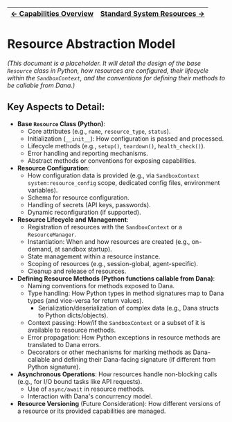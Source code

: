 | [← Capabilities Overview](./capabilities_overview.md) | [Standard System Resources →](./system_resources.md) |
|---|---|

# Resource Abstraction Model

*(This document is a placeholder. It will detail the design of the base `Resource` class in Python, how resources are configured, their lifecycle within the `SandboxContext`, and the conventions for defining their methods to be callable from Dana.)*

## Key Aspects to Detail:

*   **Base `Resource` Class (Python)**:
    *   Core attributes (e.g., `name`, `resource_type`, `status`).
    *   Initialization (`__init__`): How configuration is passed and processed.
    *   Lifecycle methods (e.g., `setup()`, `teardown()`, `health_check()`).
    *   Error handling and reporting mechanisms.
    *   Abstract methods or conventions for exposing capabilities.
*   **Resource Configuration**:
    *   How configuration data is provided (e.g., via `SandboxContext` `system:resource_config` scope, dedicated config files, environment variables).
    *   Schema for resource configuration.
    *   Handling of secrets (API keys, passwords).
    *   Dynamic reconfiguration (if supported).
*   **Resource Lifecycle and Management**:
    *   Registration of resources with the `SandboxContext` or a `ResourceManager`.
    *   Instantiation: When and how resources are created (e.g., on-demand, at sandbox startup).
    *   State management within a resource instance.
    *   Scoping of resources (e.g., session-global, agent-specific).
    *   Cleanup and release of resources.
*   **Defining Resource Methods (Python functions callable from Dana)**:
    *   Naming conventions for methods exposed to Dana.
    *   Type handling: How Python types in method signatures map to Dana types (and vice-versa for return values).
        *   Serialization/deserialization of complex data (e.g., Dana structs to Python dicts/objects).
    *   Context passing: How/if the `SandboxContext` or a subset of it is available to resource methods.
    *   Error propagation: How Python exceptions in resource methods are translated to Dana errors.
    *   Decorators or other mechanisms for marking methods as Dana-callable and defining their Dana-facing signature (if different from Python signature).
*   **Asynchronous Operations**: How resources handle non-blocking calls (e.g., for I/O bound tasks like API requests).
    *   Use of `async/await` in resource methods.
    *   Interaction with Dana's concurrency model.
*   **Resource Versioning** (Future Consideration): How different versions of a resource or its provided capabilities are managed. 